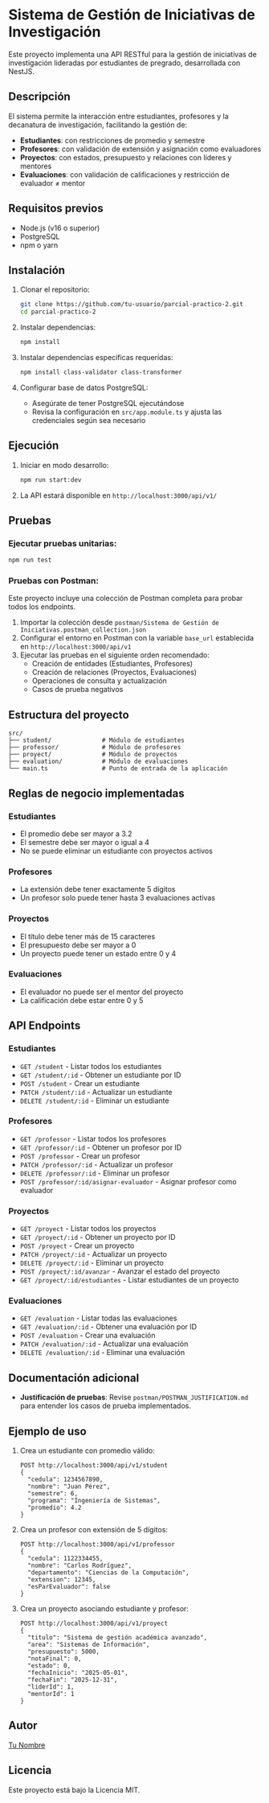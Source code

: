 # Sistema de Gestión de Iniciativas de Investigación

Este proyecto implementa una API RESTful para la gestión de iniciativas de investigación lideradas por estudiantes de pregrado, desarrollada con NestJS.

## Descripción

El sistema permite la interacción entre estudiantes, profesores y la decanatura de investigación, facilitando la gestión de:

- **Estudiantes**: con restricciones de promedio y semestre
- **Profesores**: con validación de extensión y asignación como evaluadores
- **Proyectos**: con estados, presupuesto y relaciones con líderes y mentores
- **Evaluaciones**: con validación de calificaciones y restricción de evaluador ≠ mentor

## Requisitos previos

- Node.js (v16 o superior)
- PostgreSQL
- npm o yarn

## Instalación

1. Clonar el repositorio:
   ```bash
   git clone https://github.com/tu-usuario/parcial-practico-2.git
   cd parcial-practico-2
   ```

2. Instalar dependencias:
   ```bash
   npm install
   ```

3. Instalar dependencias específicas requeridas:
   ```bash
   npm install class-validator class-transformer
   ```

4. Configurar base de datos PostgreSQL:
   - Asegúrate de tener PostgreSQL ejecutándose
   - Revisa la configuración en `src/app.module.ts` y ajusta las credenciales según sea necesario

## Ejecución

1. Iniciar en modo desarrollo:
   ```bash
   npm run start:dev
   ```

2. La API estará disponible en `http://localhost:3000/api/v1/`

## Pruebas

### Ejecutar pruebas unitarias:
```bash
npm run test
```

### Pruebas con Postman:
Este proyecto incluye una colección de Postman completa para probar todos los endpoints.

1. Importar la colección desde `postman/Sistema de Gestión de Iniciativas.postman_collection.json`
2. Configurar el entorno en Postman con la variable `base_url` establecida en `http://localhost:3000/api/v1`
3. Ejecutar las pruebas en el siguiente orden recomendado:
   - Creación de entidades (Estudiantes, Profesores)
   - Creación de relaciones (Proyectos, Evaluaciones)
   - Operaciones de consulta y actualización
   - Casos de prueba negativos

## Estructura del proyecto

```
src/
├── student/              # Módulo de estudiantes
├── professor/            # Módulo de profesores
├── proyect/              # Módulo de proyectos
├── evaluation/           # Módulo de evaluaciones
└── main.ts               # Punto de entrada de la aplicación
```

## Reglas de negocio implementadas

### Estudiantes
- El promedio debe ser mayor a 3.2
- El semestre debe ser mayor o igual a 4
- No se puede eliminar un estudiante con proyectos activos

### Profesores
- La extensión debe tener exactamente 5 dígitos
- Un profesor solo puede tener hasta 3 evaluaciones activas

### Proyectos
- El título debe tener más de 15 caracteres
- El presupuesto debe ser mayor a 0
- Un proyecto puede tener un estado entre 0 y 4

### Evaluaciones
- El evaluador no puede ser el mentor del proyecto
- La calificación debe estar entre 0 y 5

## API Endpoints

### Estudiantes
- `GET /student` - Listar todos los estudiantes
- `GET /student/:id` - Obtener un estudiante por ID
- `POST /student` - Crear un estudiante
- `PATCH /student/:id` - Actualizar un estudiante
- `DELETE /student/:id` - Eliminar un estudiante

### Profesores
- `GET /professor` - Listar todos los profesores
- `GET /professor/:id` - Obtener un profesor por ID
- `POST /professor` - Crear un profesor
- `PATCH /professor/:id` - Actualizar un profesor
- `DELETE /professor/:id` - Eliminar un profesor
- `POST /professor/:id/asignar-evaluador` - Asignar profesor como evaluador

### Proyectos
- `GET /proyect` - Listar todos los proyectos
- `GET /proyect/:id` - Obtener un proyecto por ID
- `POST /proyect` - Crear un proyecto
- `PATCH /proyect/:id` - Actualizar un proyecto
- `DELETE /proyect/:id` - Eliminar un proyecto
- `POST /proyect/:id/avanzar` - Avanzar el estado del proyecto
- `GET /proyect/:id/estudiantes` - Listar estudiantes de un proyecto

### Evaluaciones
- `GET /evaluation` - Listar todas las evaluaciones
- `GET /evaluation/:id` - Obtener una evaluación por ID
- `POST /evaluation` - Crear una evaluación
- `PATCH /evaluation/:id` - Actualizar una evaluación
- `DELETE /evaluation/:id` - Eliminar una evaluación

## Documentación adicional

- **Justificación de pruebas**: Revise `postman/POSTMAN_JUSTIFICATION.md` para entender los casos de prueba implementados.

## Ejemplo de uso

1. Crea un estudiante con promedio válido:
   ```http
   POST http://localhost:3000/api/v1/student
   {
     "cedula": 1234567890,
     "nombre": "Juan Pérez",
     "semestre": 6,
     "programa": "Ingeniería de Sistemas",
     "promedio": 4.2
   }
   ```

2. Crea un profesor con extensión de 5 dígitos:
   ```http
   POST http://localhost:3000/api/v1/professor
   {
     "cedula": 1122334455,
     "nombre": "Carlos Rodríguez",
     "departamento": "Ciencias de la Computación",
     "extension": 12345,
     "esParEvaluador": false
   }
   ```

3. Crea un proyecto asociando estudiante y profesor:
   ```http
   POST http://localhost:3000/api/v1/proyect
   {
     "titulo": "Sistema de gestión académica avanzado",
     "area": "Sistemas de Información",
     "presupuesto": 5000,
     "notaFinal": 0,
     "estado": 0,
     "fechaInicio": "2025-05-01",
     "fechaFin": "2025-12-31",
     "liderId": 1,
     "mentorId": 1
   }
   ```

## Autor

[Tu Nombre](https://github.com/tu-usuario)

## Licencia

Este proyecto está bajo la Licencia MIT.